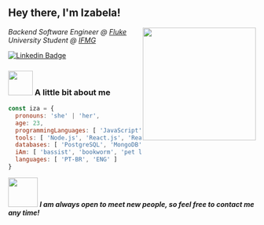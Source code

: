 <h2> Hey there, I'm Izabela!</h2>
<img align='right' src="https://media4.giphy.com/media/LmNwrBhejkK9EFP504/200w.gif?cid=82a1493b7u1upzzqo3g0icrbvlu6f3eu7ijfrdo8m1tz0bwg&rid=200w.gif" width="230">

<p>
  <em>Backend Software Engineer @ <a href="https://flu.ke/">Fluke</a></br></em>
  <em>University Student @ <a href="https://www.ifmg.edu.br/sabara">IFMG</a></br></em>
</p>

[![Linkedin Badge](https://img.shields.io/badge/-IzabelaMatos-blue?style=flat-square&logo=Linkedin&logoColor=white&link=https://www.linkedin.com/in/izabela-matos/)](https://www.linkedin.com/in/izabela-matos/)

###  <img src="https://www.pngkey.com/png/full/221-2212352_niandoge-nyan-cat-png-gif.png" width="50"> A little bit about me  

```javascript
const iza = {
  pronouns: 'she' | 'her',
  age: 23,
  programmingLanguages: [ 'JavaScript', 'TypeScript', 'C' ],
  tools: [ 'Node.js', 'React.js', 'React Native' ],
  databases: [ 'PostgreSQL', 'MongoDB', 'Firebase' ],
  iAm: [ 'bassist', 'bookworm', 'pet lover' ],
  languages: [ 'PT-BR', 'ENG' ]
}
```

<img src="https://i.pinimg.com/originals/89/49/8d/89498d1187c65bdae3a66475d556ca07.gif" width="60"> <em>
  <b>I am always open to meet new people, so feel free to contact me any time!</em>
